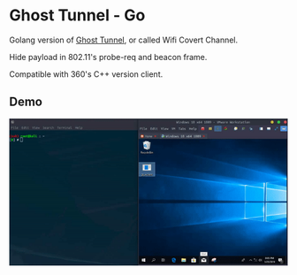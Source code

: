 # Ghost Tunnel - Go

Golang version of [Ghost Tunnel](https://github.com/360PegasusTeam/GhostTunnel), or called Wifi Covert Channel.

Hide payload in 802.11's probe-req and beacon frame.

Compatible with 360's C++ version client.

## Demo

![](./ghserver-demo.gif)